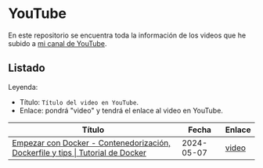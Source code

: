 # YouTube

En este repositorio se encuentra toda la información de los videos que he subido a [mi canal de YouTube][yt].

## Listado

Leyenda:

- Título: `Título del video en YouTube`.
- Enlace: pondrá "video" y tendrá el enlace al video en YouTube.

| Título | Fecha | Enlace |
| ------ | ----- | ------ |
| [Empezar con Docker - Contenedorización, Dockerfile y tips \| Tutorial de Docker](./docker/tetris) | 2024-05-07 | [video](https://www.youtube.com/watch?v=S8ZDYNplaGI) |

<!-- Links -->
[yt]: https://www.youtube.com/channel/UC_fJ43V3wUQvxcdzC7zAICA
